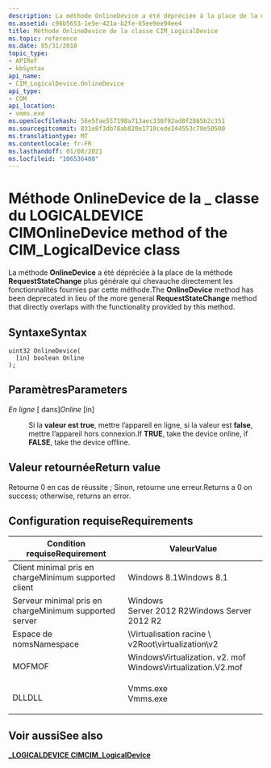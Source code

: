 ```yaml
---
description: La méthode OnlineDevice a été dépréciée à la place de la méthode RequestStateChange plus générale qui chevauche directement les fonctionnalités fournies par cette méthode.
ms.assetid: c96b5653-1e5e-421a-b2fe-65ee9ee94ee4
title: Méthode OnlineDevice de la classe CIM_LogicalDevice
ms.topic: reference
ms.date: 05/31/2018
topic_type:
- APIRef
- kbSyntax
api_name:
- CIM_LogicalDevice.OnlineDevice
api_type:
- COM
api_location:
- vmms.exe
ms.openlocfilehash: 56e5fae557198a713aec338f92ad8f2865b2c351
ms.sourcegitcommit: 831e8f3db78ab820e1710cede244553c70e50500
ms.translationtype: MT
ms.contentlocale: fr-FR
ms.lasthandoff: 01/08/2021
ms.locfileid: "106536408"
---
```

# <a name="onlinedevice-method-of-the-cim_logicaldevice-class"></a><span data-ttu-id="91de8-103">Méthode OnlineDevice de la \_ classe du LOGICALDEVICE CIM</span><span class="sxs-lookup"><span data-stu-id="91de8-103">OnlineDevice method of the CIM\_LogicalDevice class</span></span>

<span data-ttu-id="91de8-104">La méthode **OnlineDevice** a été dépréciée à la place de la méthode **RequestStateChange** plus générale qui chevauche directement les fonctionnalités fournies par cette méthode.</span><span class="sxs-lookup"><span data-stu-id="91de8-104">The **OnlineDevice** method has been deprecated in lieu of the more general **RequestStateChange** method that directly overlaps with the functionality provided by this method.</span></span>

## <a name="syntax"></a><span data-ttu-id="91de8-105">Syntaxe</span><span class="sxs-lookup"><span data-stu-id="91de8-105">Syntax</span></span>


```mof
uint32 OnlineDevice(
  [in] boolean Online
);
```



## <a name="parameters"></a><span data-ttu-id="91de8-106">Paramètres</span><span class="sxs-lookup"><span data-stu-id="91de8-106">Parameters</span></span>

<dl> <dt>

<span data-ttu-id="91de8-107">*En ligne* \[ dans\]</span><span class="sxs-lookup"><span data-stu-id="91de8-107">*Online* \[in\]</span></span>
</dt> <dd>

<span data-ttu-id="91de8-108">Si la **valeur est true**, mettre l’appareil en ligne, si la valeur est **false**, mettre l’appareil hors connexion.</span><span class="sxs-lookup"><span data-stu-id="91de8-108">If **TRUE**, take the device online, if **FALSE**, take the device offline.</span></span>

</dd> </dl>

## <a name="return-value"></a><span data-ttu-id="91de8-109">Valeur retournée</span><span class="sxs-lookup"><span data-stu-id="91de8-109">Return value</span></span>

<span data-ttu-id="91de8-110">Retourne 0 en cas de réussite ; Sinon, retourne une erreur.</span><span class="sxs-lookup"><span data-stu-id="91de8-110">Returns a 0 on success; otherwise, returns an error.</span></span>

## <a name="requirements"></a><span data-ttu-id="91de8-111">Configuration requise</span><span class="sxs-lookup"><span data-stu-id="91de8-111">Requirements</span></span>



| <span data-ttu-id="91de8-112">Condition requise</span><span class="sxs-lookup"><span data-stu-id="91de8-112">Requirement</span></span> | <span data-ttu-id="91de8-113">Valeur</span><span class="sxs-lookup"><span data-stu-id="91de8-113">Value</span></span> |
|-------------------------------------|---------------------------------------------------------------------------------------------------------|
| <span data-ttu-id="91de8-114">Client minimal pris en charge</span><span class="sxs-lookup"><span data-stu-id="91de8-114">Minimum supported client</span></span><br/> | <span data-ttu-id="91de8-115">Windows 8.1</span><span class="sxs-lookup"><span data-stu-id="91de8-115">Windows 8.1</span></span><br/>                                                                                  |
| <span data-ttu-id="91de8-116">Serveur minimal pris en charge</span><span class="sxs-lookup"><span data-stu-id="91de8-116">Minimum supported server</span></span><br/> | <span data-ttu-id="91de8-117">Windows Server 2012 R2</span><span class="sxs-lookup"><span data-stu-id="91de8-117">Windows Server 2012 R2</span></span><br/>                                                                       |
| <span data-ttu-id="91de8-118">Espace de noms</span><span class="sxs-lookup"><span data-stu-id="91de8-118">Namespace</span></span><br/>                | <span data-ttu-id="91de8-119">\\Virtualisation racine \\ v2</span><span class="sxs-lookup"><span data-stu-id="91de8-119">Root\\virtualization\\v2</span></span><br/>                                                                     |
| <span data-ttu-id="91de8-120">MOF</span><span class="sxs-lookup"><span data-stu-id="91de8-120">MOF</span></span><br/>                      | <dl> <span data-ttu-id="91de8-121"><dt>WindowsVirtualization. v2. mof</dt></span><span class="sxs-lookup"><span data-stu-id="91de8-121"><dt>WindowsVirtualization.V2.mof</dt></span></span> </dl> |
| <span data-ttu-id="91de8-122">DLL</span><span class="sxs-lookup"><span data-stu-id="91de8-122">DLL</span></span><br/>                      | <dl> <span data-ttu-id="91de8-123"><dt>Vmms.exe</dt></span><span class="sxs-lookup"><span data-stu-id="91de8-123"><dt>Vmms.exe</dt></span></span> </dl>                     |



## <a name="see-also"></a><span data-ttu-id="91de8-124">Voir aussi</span><span class="sxs-lookup"><span data-stu-id="91de8-124">See also</span></span>

<dl> <dt>

[<span data-ttu-id="91de8-125">**\_LOGICALDEVICE CIM**</span><span class="sxs-lookup"><span data-stu-id="91de8-125">**CIM\_LogicalDevice**</span></span>](cim-logicaldevice.md)
</dt> </dl>

 

 




